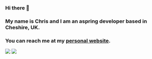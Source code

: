 ### Hi there 👋

### My name is Chris and I am an aspring developer based in Cheshire, UK.

### You can reach me at my [personal website](https://pageyboy.github.io/). 

![](https://github.com/username/github-stats/blob/master/generated/overview.svg) ![](https://github.com/username/github-stats/blob/master/generated/languafes.svg)

<!--
**pageyboy/pageyboy** is a ✨ _special_ ✨ repository because its `README.md` (this file) appears on your GitHub profile.

Here are some ideas to get you started:

- 🔭 I’m currently working on ...
- 🌱 I’m currently learning ...
- 👯 I’m looking to collaborate on ...
- 🤔 I’m looking for help with ...
- 💬 Ask me about ...
- 📫 How to reach me: ...
- 😄 Pronouns: ...
- ⚡ Fun fact: ...
-->
